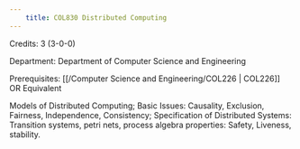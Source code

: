 ```yaml
---
    title: COL830 Distributed Computing
---
```

Credits: 3 (3-0-0)

Department: Department of Computer Science and Engineering

Prerequisites: [[/Computer Science and Engineering/COL226 | COL226]] OR Equivalent

Models of Distributed Computing; Basic Issues: Causality, Exclusion, Fairness, Independence, Consistency; Specification of Distributed Systems: Transition systems, petri nets, process algebra properties: Safety, Liveness, stability.